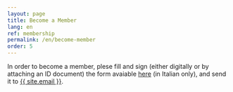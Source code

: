 ```yaml
---
layout: page
title: Become a Member
lang: en
ref: membership
permalink: /en/become-member
order: 5
---
```


In order to become a member, plese fill and sign (either digitally or by attaching an ID document) the form avaiable <a href="/assets/docs/eutopian-adesione-socio-ordinario.docx">here</a> (in Italian only), and send it to <a href="mailto:{{ site.email }}">{{ site.email }}</a>.
